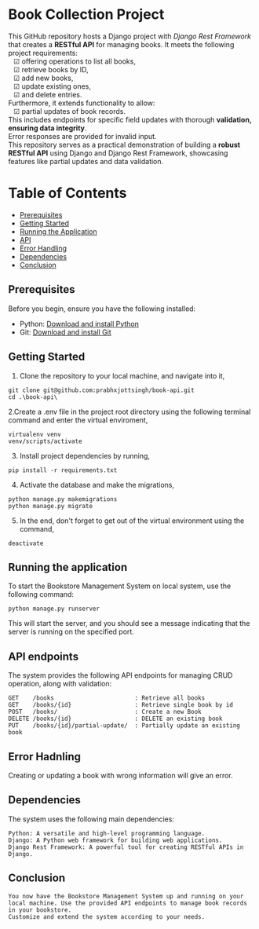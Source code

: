# Book Collection Project

This GitHub repository hosts a Django project with *Django Rest Framework* that creates a **RESTful API** for managing books. It meets the following project requirements:
<br> &ensp; &#9745; offering operations to list all books, 
<br> &ensp; &#9745; retrieve books by ID,
<br> &ensp; &#9745; add new books,
<br> &ensp; &#9745; update existing ones,
<br> &ensp; &#9745; and delete entries. 
<br> Furthermore, it extends functionality to allow:
<br> &ensp; &#9745; partial updates of book records. 
<br> This includes endpoints for specific field updates with thorough **validation, ensuring data integrity**. 
<br> Error responses are provided for invalid input. 
<br> This repository serves as a practical demonstration of building a **robust RESTful API** using Django and Django Rest Framework, showcasing features like partial updates and data validation.

# Table of Contents

- [Prerequisites](#pre-req)
- [Getting Started](#gettinStart)
- [Running the Application](#run-app)
- [API](#api-endpoints)
- [Error Handling](#error-hand)
- [Dependencies](#depen)
- [Conclusion](#conc)


<a id="pre-req"></a>
## Prerequisites
Before you begin, ensure you have the following installed:
- Python: <a href = "https://www.python.org/downloads/"> Download and install Python </a>
- Git: <a href = "https://git-scm.com/downloads"> Download and install Git </a>

<a id="gettinStart"></a>
## Getting Started
1. Clone the repository to your local machine, and navigate into it,
```
git clone git@github.com:prabhxjottsingh/book-api.git
cd .\book-api\
```
2.Create a .env file in the project root directory using the following terminal command and enter the virtual enviroment,  
```
virtualenv venv
venv/scripts/activate
```
3. Install project dependencies by running, 
```
pip install -r requirements.txt
```
4. Activate the database and make the migrations,
```
python manage.py makemigrations
python manage.py migrate
```
5. In the end, don't forget to get out of the virtual environment using the command,
```
deactivate
```

<a id="run-app"></a>
## Running the application
To start the Bookstore Management System on local system, use the following command: 
```
python manage.py runserver
```
This will start the server, and you should see a message indicating that the server is running on the specified port.

<a id = "api-endpoints"> </a>
## API endpoints
The system provides the following API endpoints for managing CRUD operation, along with validation:

```
GET    /books                       : Retrieve all books
GET    /books/{id}                  : Retrieve single book by id
POST   /books/                      : Create a new Book
DELETE /books/{id}                  : DELETE an existing book
PUT    /books/{id}/partial-update/  : Partially update an existing book
```

<a id = "error-hand"> </a>
## Error Hadnling
Creating or updating a book with wrong information will give an error.

<a id = "depen"></a>
## Dependencies
The system uses the following main dependencies:
```
Python: A versatile and high-level programming language.
Django: A Python web framework for building web applications.
Django Rest Framework: A powerful tool for creating RESTful APIs in Django.
```

<a id = "conc"></a>
## Conclusion
```
You now have the Bookstore Management System up and running on your local machine. Use the provided API endpoints to manage book records in your bookstore. 
Customize and extend the system according to your needs.
```